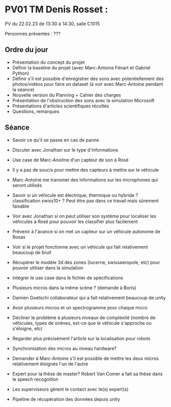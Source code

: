# PV01 TM Denis Rosset :
PV du 22.02.23 de 13:30 à 14:30, salle C1015

Personnes présentes : ???
## Ordre du jour
- Présentation du concept du projet
- Définir la baseline du projet (avec Marc-Antoine Fénart et Gabriel Python)
- Définir s'il est possible d'enregistrer des sons avec potentiellement des photos/vidéos pour faire un dataset (à voir avec Marc-Antoine pendant la séance)
- Nouvelle version du Planning + Cahier des charges
- Présentation de l'obstruction des sons avec la simulation Microsoft
- Présentations d'articles scientifiques récoltés
- Questions, remarques

## Séance 

- Savoir ce qu'il se passe en cas de panne
- Discuter avec Jonathan sur le type d'informations
- Use case de Marc-Anoitne d'un capteur de son à Rosé
- Il y a pas de soucis pour mettre des capteurs à mettre sur le véhicule
- Marc-Antoine me transmet des informations sur les microphones qui seront utilisés
- Savoir si un véhicule est électrique, thermique ou hybride ? classification swiss10+ ? Peut être pas dans ce travail mais sûrement faisable
- Voir avec Jonathan si on peut utiliser son système pour localiser les véhicules à Rosé pour pouvoir les classifier plus facilement
- Prévenir à l'avance si on met un capteur sur un véhicule autonome de Rosas
- Voir si le projet fonctionne avec un véhicule qui fait relativement beaucoup de bruit
- Récupérer le modèle 3d des zones (lucerne, swissaeropole, etc) pour pouvoir utiliser dans la simulation
- Intégrer le use case dans le fichier de spécifications
- Plusieurs micros dans la même scène ? (demande à Boris)
- Damien Goetschi collaborateur qui a fait relativement beaucoup de unity

- Avoir plusieurs micros et un spectrogramme pour chaque micro

- Décliner le problème à plusieurs niveaux de complexité (nombre de véhicules, types de sirènes, est-ce que le véhicule s'approche ou s'éloigne, etc)
- Regarder plus précisément l'article sur la localisation pour robots
- Synchronisation des micros au niveau hardware?
- Demander à Marc-Antoine s'il est possible de mettre les deux micros relativement éloignés l'un de l'autre
- Expert pour la thèse de master? Robert Van Comer a fait sa thèse dans le speech recognition
- Les superviseurs gèrent le contact avec le(s) expert(s)

- Pipeline de récupération des données depuis unity



